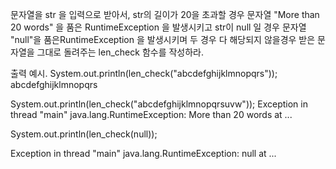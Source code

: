 문자열을 str 을 입력으로 받아서, str의 길이가 20을 초과할 경우 
문자열 "More than 20 words" 을 품은 RuntimeException 을 발생시키고 
str이 null 일 경우 문자열 "null"을 품은RuntimeException 을 발생시키며 
두 경우 다 해당되지 않을경우 받은 문자열을 그대로 돌려주는 len_check 함수를 작성하라. 

출력 예시.
System.out.println(len_check("abcdefghijklmnopqrs"));
abcdefghijklmnopqrs


System.out.println(len_check("abcdefghijklmnopqrsuvw"));
Exception in thread "main" java.lang.RuntimeException: More than 20 words
	at ...

System.out.println(len_check(null));

Exception in thread "main" java.lang.RuntimeException: null
	at ...